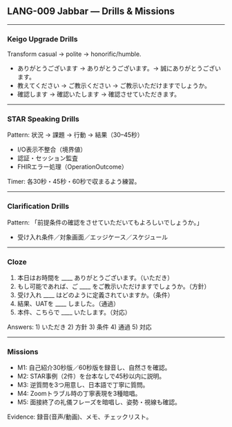 ## LANG-009 Jabbar — Drills & Missions

---

### Keigo Upgrade Drills
Transform casual → polite → honorific/humble.

- ありがとうございます → ありがとうございます。→ 誠にありがとうございます。
- 教えてください → ご教示ください → ご教示いただけますでしょうか。
- 確認します → 確認いたします → 確認させていただきます。

---

### STAR Speaking Drills
Pattern: 状況 → 課題 → 行動 → 結果（30–45秒）
- I/O表示不整合（境界値）
- 認証・セッション監査
- FHIRエラー処理（OperationOutcome）

Timer: 各30秒・45秒・60秒で収まるよう練習。

---

### Clarification Drills
Pattern: 「前提条件の確認をさせていただいてもよろしいでしょうか。」
- 受け入れ条件／対象画面／エッジケース／スケジュール

---

### Cloze
1. 本日はお時間を ____ ありがとうございます。（いただき）
2. もし可能であれば、ご ____ をご教示いただけますでしょうか。（方針）
3. 受け入れ ____ はどのように定義されていますか。（条件）
4. 結果、UATを ____ しました。（通過）
5. 本件、こちらで ____ いたします。（対応）

Answers: 1) いただき 2) 方針 3) 条件 4) 通過 5) 対応

---

### Missions
- M1: 自己紹介30秒版／60秒版を録音し、自然さを確認。
- M2: STAR事例（2件）を台本なしで45秒以内に説明。
- M3: 逆質問を3つ用意し、日本語で丁寧に質問。
- M4: Zoomトラブル時の丁寧表現を3種暗唱。
- M5: 面接終了の礼儀フレーズを暗唱し、姿勢・視線も確認。

Evidence: 録音(音声/動画)、メモ、チェックリスト。




